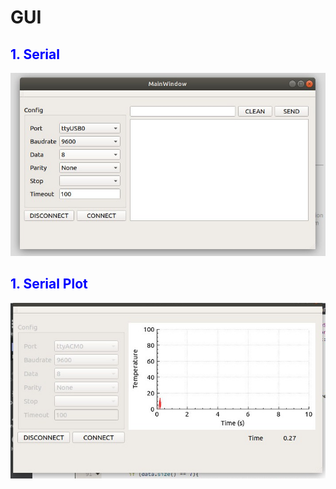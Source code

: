# GUI

## <span style="color:blue">1. Serial</span>

![image info](./Image/Serial.jpg)

## <span style="color:blue">1. Serial Plot</span>

![image info](./Image/serial_plot.jpg)
